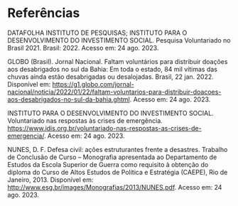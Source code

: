 # Referências

DATAFOLHA INSTITUTO DE PESQUISAS; INSTITUTO PARA O DESENVOLVIMENTO DO INVESTIMENTO SOCIAL. Pesquisa Voluntariado no Brasil 2021. Brasil: 2022. Acesso em: 24 ago. 2023.

GLOBO (Brasil). Jornal Nacional. Faltam voluntários para distribuir doações aos desabrigados no sul da Bahia: Em toda o estado, 84 mil vítimas das chuvas ainda estão desabrigadas ou desalojadas. Brasil, 22 jan. 2022. Disponível em: https://g1.globo.com/jornal-nacional/noticia/2022/01/22/faltam-voluntarios-para-distribuir-doacoes-aos-desabrigados-no-sul-da-bahia.ghtml. Acesso em: 24 ago. 2023.

INSTITUTO PARA O DESENVOLVIMENTO DO INVESTIMENTO SOCIAL. Voluntariado nas respostas às crises de emergência. https://www.idis.org.br/voluntariado-nas-respostas-as-crises-de-emergencia/. Acesso em: 24 ago. 2023.

NUNES, D. F. Defesa civil: ações estruturantes frente a desastres. Trabalho de Conclusão de Curso – Monografia apresentada ao Departamento de Estudos da Escola Superior de Guerra como requisito à obtenção do diploma do Curso de Altos Estudos de Política e Estratégia (CAEPE), Rio de Janeiro, 2013. Disponível em: http://www.esg.br/images/Monografias/2013/NUNES.pdf. Acesso em: 24 ago. 2023.
